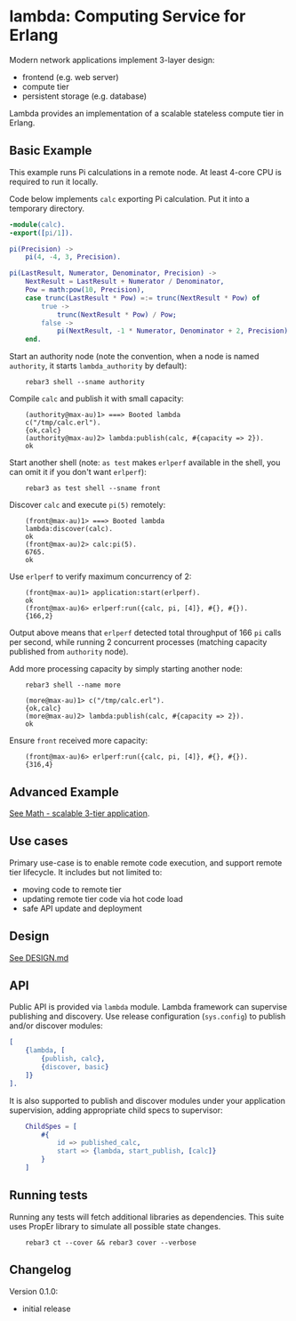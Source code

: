# lambda: Computing Service for Erlang
Modern network applications implement 3-layer design:
 * frontend (e.g. web server)
 * compute tier
 * persistent storage (e.g. database)

Lambda provides an implementation of a scalable stateless compute tier in Erlang.

## Basic Example
This example runs Pi calculations in a remote node. At least 4-core CPU is required to
run it locally.

Code below implements `calc` exporting Pi calculation. Put it into a temporary directory.
```erlang
-module(calc).
-export([pi/1]).

pi(Precision) ->
    pi(4, -4, 3, Precision).

pi(LastResult, Numerator, Denominator, Precision) ->
    NextResult = LastResult + Numerator / Denominator,
    Pow = math:pow(10, Precision),
    case trunc(LastResult * Pow) =:= trunc(NextResult * Pow) of
        true ->
            trunc(NextResult * Pow) / Pow;
        false ->
            pi(NextResult, -1 * Numerator, Denominator + 2, Precision)
    end.
```

Start an authority node (note the convention, when a node is named `authority`,
it starts `lambda_authority` by default):
```
    rebar3 shell --sname authority
```
Compile `calc` and publish it with small capacity:
```
    (authority@max-au)1> ===> Booted lambda
    c("/tmp/calc.erl").
    {ok,calc}
    (authority@max-au)2> lambda:publish(calc, #{capacity => 2}).
    ok
```
Start another shell (note: `as test` makes `erlperf` available in the shell,
you can omit it if you don't want `erlperf`):
```shell
    rebar3 as test shell --sname front
```
Discover `calc` and execute `pi(5)` remotely:
```
    (front@max-au)1> ===> Booted lambda
    lambda:discover(calc).
    ok
    (front@max-au)2> calc:pi(5).
    6765.
    ok
```
Use `erlperf` to verify maximum concurrency of 2:
```
    (front@max-au)1> application:start(erlperf).
    ok
    (front@max-au)6> erlperf:run({calc, pi, [4]}, #{}, #{}).                      
    {166,2}
```
Output above means that `erlperf` detected total throughput of 166 `pi` calls per second, while running 2 concurrent
processes (matching capacity published from `authority` node).

Add more processing capacity by simply starting another node: 
```shell 
    rebar3 shell --name more
```

```
    (more@max-au)1> c("/tmp/calc.erl").
    {ok,calc}
    (more@max-au)2> lambda:publish(calc, #{capacity => 2}).
    ok
```
Ensure `front` received more capacity:
```
    (front@max-au)6> erlperf:run({calc, pi, [4]}, #{}, #{}).                      
    {316,4}
```

## Advanced Example
[See Math - scalable 3-tier application](doc/MATH.md).

## Use cases
Primary use-case is to enable remote code execution, and support remote tier lifecycle. It includes but
not limited to:
 * moving code to remote tier
 * updating remote tier code via hot code load
 * safe API update and deployment

## Design
[See DESIGN.md](doc/DESIGN.md)

## API
Public API is provided via `lambda` module. Lambda framework can supervise publishing and
discovery. Use release configuration (`sys.config`) to publish and/or discover modules:
```erlang
[
    {lambda, [
        {publish, calc},
        {discover, basic}
    ]}
].
```

It is also supported to publish and discover modules under your application supervision,
adding appropriate child specs to supervisor:
```erlang
    ChildSpes = [
        #{
            id => published_calc,
            start => {lambda, start_publish, [calc]}
        }
    ]
```


## Running tests
Running any tests will fetch additional libraries as dependencies.
This suite uses PropEr library to simulate all possible state changes.
```shell
    rebar3 ct --cover && rebar3 cover --verbose
```
## Changelog

Version 0.1.0:
 - initial release
